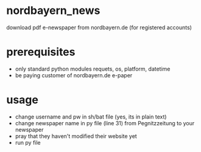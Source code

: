# nordbayern_news
download pdf e-newspaper from nordbayern.de (for registered accounts)

# prerequisites
- only standard python modules requets, os, platform, datetime
- be paying customer of nordbayern.de e-paper

# usage
- change username and pw in sh/bat file (yes, its in plain text)
- change newspaper name in py file (line 31) from Pegnitzzeitung to your newspaper
- pray that they haven't modified their website yet
- run py file
